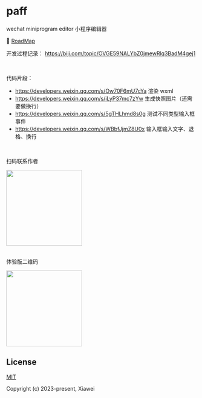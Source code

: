 # paff

wechat miniprogram editor 小程序编辑器

🔨 [RoadMap](https://github.com/xiaweiss/paff/issues/10)

开发过程记录：
https://biji.com/topic/OVGE59NALYbZ0jmewRlq3BadM4gej1

<br>

代码片段：

- https://developers.weixin.qq.com/s/Ow70F6mU7cYa  渲染 wxml
- https://developers.weixin.qq.com/s/iLyP37mc7zYw  生成快照图片（还需要做换行）
- https://developers.weixin.qq.com/s/5gTHLhmd8s0g  测试不同类型输入框事件
- https://developers.weixin.qq.com/s/WBbfJjmZ8U0x  输入框输入文字、退格、换行

<br>

扫码联系作者

<img width="200" src="https://github.com/xiaweiss/paff/assets/17960084/7f225936-4e8e-466d-b884-2e7618b26c1d" />
<br>
<br>

体验版二维码

<img width="200" src="https://github.com/user-attachments/assets/eb73b3c6-3733-4de3-bcc8-aa85ed640ca7" />


## License

[MIT](https://opensource.org/licenses/MIT)

Copyright (c) 2023-present, Xiawei
